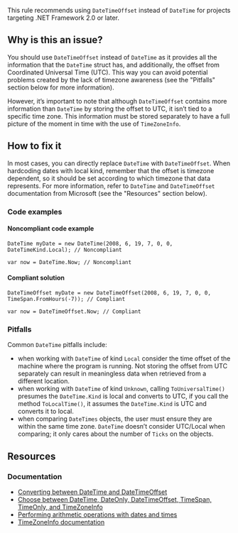This rule recommends using `DateTimeOffset` instead of `DateTime` for projects targeting .NET Framework 2.0 or later.

## Why is this an issue?

You should use `DateTimeOffset` instead of `DateTime` as it provides all the information that the `DateTime`
struct has, and additionally, the offset from Coordinated Universal Time (UTC). This way you can avoid potential problems created by the lack of
timezone awareness (see the "Pitfalls" section below for more information).

However, it’s important to note that although `DateTimeOffset` contains more information than `DateTime` by storing the
offset to UTC, it isn’t tied to a specific time zone. This information must be stored separately to have a full picture of the moment in time with the
use of `TimeZoneInfo`.

## How to fix it

In most cases, you can directly replace `DateTime` with `DateTimeOffset`. When hardcoding dates with local kind, remember
that the offset is timezone dependent, so it should be set according to which timezone that data represents. For more information, refer to
`DateTime` and `DateTimeOffset` documentation from Microsoft (see the "Resources" section below).

### Code examples

#### Noncompliant code example

    DateTime myDate = new DateTime(2008, 6, 19, 7, 0, 0, DateTimeKind.Local); // Noncompliant
    
    var now = DateTime.Now; // Noncompliant

#### Compliant solution

    DateTimeOffset myDate = new DateTimeOffset(2008, 6, 19, 7, 0, 0, TimeSpan.FromHours(-7)); // Compliant
    
    var now = DateTimeOffset.Now; // Compliant

### Pitfalls

Common `DateTime` pitfalls include:

-   when working with `DateTime` of kind `Local` consider the time offset of the machine where the program is running. Not
  storing the offset from UTC separately can result in meaningless data when retrieved from a different location.
-   when working with `DateTime` of kind `Unknown`, calling `ToUniversalTime()` presumes the
  `DateTime.Kind` is local and converts to UTC, if you call the method `ToLocalTime()`, it assumes the
  `DateTime.Kind` is UTC and converts it to local.
-   when comparing `DateTimes` objects, the user must ensure they are within the same time zone. `DateTime` doesn’t consider
  UTC/Local when comparing; it only cares about the number of `Ticks` on the objects.

## Resources

### Documentation

-   [Converting
  between DateTime and DateTimeOffset](https://learn.microsoft.com/en-us/dotnet/standard/datetime/converting-between-datetime-and-offset?redirectedfrom=MSDN)
-   [Choose between DateTime, DateOnly,
  DateTimeOffset, TimeSpan, TimeOnly, and TimeZoneInfo](https://learn.microsoft.com/en-us/dotnet/standard/datetime/choosing-between-datetime)
-   [Performing arithmetic operations with
  dates and times](https://learn.microsoft.com/en-us/dotnet/standard/datetime/performing-arithmetic-operations)
-   [TimeZoneInfo documentation](https://learn.microsoft.com/en-us/dotnet/api/system.timezoneinfo)
